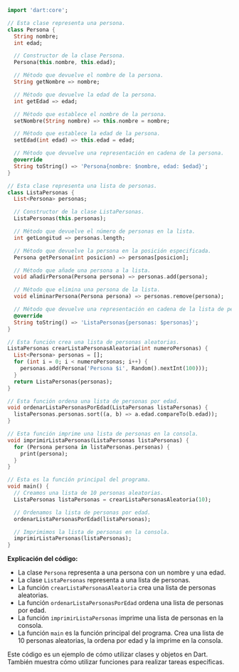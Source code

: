 ```dart
import 'dart:core';

// Esta clase representa una persona.
class Persona {
  String nombre;
  int edad;

  // Constructor de la clase Persona.
  Persona(this.nombre, this.edad);

  // Método que devuelve el nombre de la persona.
  String getNombre => nombre;

  // Método que devuelve la edad de la persona.
  int getEdad => edad;

  // Método que establece el nombre de la persona.
  setNombre(String nombre) => this.nombre = nombre;

  // Método que establece la edad de la persona.
  setEdad(int edad) => this.edad = edad;

  // Método que devuelve una representación en cadena de la persona.
  @override
  String toString() => 'Persona{nombre: $nombre, edad: $edad}';
}

// Esta clase representa una lista de personas.
class ListaPersonas {
  List<Persona> personas;

  // Constructor de la clase ListaPersonas.
  ListaPersonas(this.personas);

  // Método que devuelve el número de personas en la lista.
  int getLongitud => personas.length;

  // Método que devuelve la persona en la posición especificada.
  Persona getPersona(int posicion) => personas[posicion];

  // Método que añade una persona a la lista.
  void añadirPersona(Persona persona) => personas.add(persona);

  // Método que elimina una persona de la lista.
  void eliminarPersona(Persona persona) => personas.remove(persona);

  // Método que devuelve una representación en cadena de la lista de personas.
  @override
  String toString() => 'ListaPersonas{personas: $personas}';
}

// Esta función crea una lista de personas aleatorias.
ListaPersonas crearListaPersonasAleatoria(int numeroPersonas) {
  List<Persona> personas = [];
  for (int i = 0; i < numeroPersonas; i++) {
    personas.add(Persona('Persona $i', Random().nextInt(100)));
  }
  return ListaPersonas(personas);
}

// Esta función ordena una lista de personas por edad.
void ordenarListaPersonasPorEdad(ListaPersonas listaPersonas) {
  listaPersonas.personas.sort((a, b) => a.edad.compareTo(b.edad));
}

// Esta función imprime una lista de personas en la consola.
void imprimirListaPersonas(ListaPersonas listaPersonas) {
  for (Persona persona in listaPersonas.personas) {
    print(persona);
  }
}

// Esta es la función principal del programa.
void main() {
  // Creamos una lista de 10 personas aleatorias.
  ListaPersonas listaPersonas = crearListaPersonasAleatoria(10);

  // Ordenamos la lista de personas por edad.
  ordenarListaPersonasPorEdad(listaPersonas);

  // Imprimimos la lista de personas en la consola.
  imprimirListaPersonas(listaPersonas);
}
```

**Explicación del código:**

* La clase `Persona` representa a una persona con un nombre y una edad.
* La clase `ListaPersonas` representa a una lista de personas.
* La función `crearListaPersonasAleatoria` crea una lista de personas aleatorias.
* La función `ordenarListaPersonasPorEdad` ordena una lista de personas por edad.
* La función `imprimirListaPersonas` imprime una lista de personas en la consola.
* La función `main` es la función principal del programa. Crea una lista de 10 personas aleatorias, la ordena por edad y la imprime en la consola.

Este código es un ejemplo de cómo utilizar clases y objetos en Dart. También muestra cómo utilizar funciones para realizar tareas específicas.